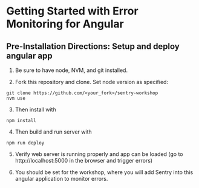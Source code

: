 # Getting Started with Error Monitoring for Angular

## Pre-Installation Directions: Setup and deploy angular app

1. Be sure to have node, NVM, and git installed.

2. Fork this repository and clone. Set node version as specified:
```
git clone https://github.com/<your_fork>/sentry-workshop
nvm use
```
3. Then install with
```
npm install
```
4. Then build and run server with
```
npm run deploy
```
5. Verify web server is running properly and app can be loaded (go to http://localhost:5000 in the browser and trigger errors)

6. You should be set for the workshop, where you will add Sentry into this angular application to monitor errors.
